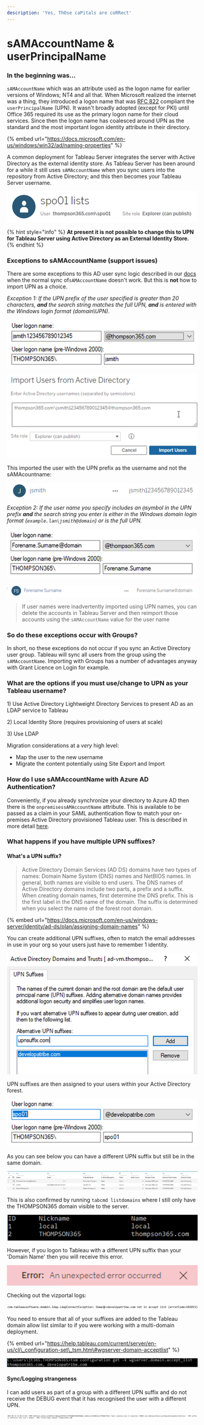 ```yaml
---
description: 'Yes, ThOse caPitals are coRRect'
---
```


# sAMAccountName & userPrincipalName

### In the beginning was...

`sAMAccountName` which was an attribute used as the logon name for earlier versions of Windows; NT4 and all that. When Microsoft realized the internet was a thing, they introduced a logon name that was [RFC 822](https://www.ietf.org/rfc/rfc0822.txt) compliant the `userPrincipalName` \(UPN\). It wasn't broadly adopted \(except for PKI\) until Office 365 required its use as the primary logon name for their cloud services. Since then the logon name has coalesced around UPN as the standard and the most important logon identity attribute in their directory.

{% embed url="https://docs.microsoft.com/en-us/windows/win32/ad/naming-properties" %}

A common deployment for Tableau Server integrates the server with Active Directory as the external identity store. As Tableau Server has been around for a while it still uses `sAMAccountName` when you sync users into the repository from Active Directory; and this then becomes your Tableau Server username.

![](.gitbook/assets/image%20%2881%29.png)

{% hint style="info" %}
**At present it is not possible to change this to UPN for Tableau Server using Active Directory as an External Identity Store.**
{% endhint %}

### Exceptions to sAMAccountName \(support issues\)

There are some exceptions to this AD user sync logic described in our [docs](https://help.tableau.com/current/server/en-us/users_manage_ad.htm) when the normal sync of`sAMAccountName` doesn't work. But this is **not** how to import UPN as a choice.

_Exception 1: If the UPN prefix of the user specified is greater than 20 characters, **and** the search string matches the full UPN, **and** is entered with the Windows login format \(domain\UPN\)._

![UPN prefix over 20 characters](.gitbook/assets/image%20%28101%29.png)

![Import like this](.gitbook/assets/image%20%28104%29.png)

This imported the user with the UPN prefix as the username and not the sAMAcountname:

![](.gitbook/assets/image%20%2897%29.png)

_Exception 2: If the user name you specify includes an `@`symbol in the UPN prefix **and** the search string you enter is either in the Windows domain login format \(`example.lan\jsmith@domain`\) or is the full UPN._

![Another @!](.gitbook/assets/image%20%2898%29.png)

![](.gitbook/assets/image%20%2896%29.png)

> If user names were inadvertently imported using UPN names, you can delete the accounts in Tableau Server and then reimport those accounts using the `sAMAccountName` value for the user name

### So do these exceptions occur with Groups?

In short, no these exceptions do not occur if you sync an Active Directory user group. Tableau will sync all users from the group using the `sAMAccountName`. Importing with Groups has a number of advantages anyway with Grant Licence on Login for example.

### What are the options if you must use/change to UPN as your Tableau username?

1\) Use Active Directory Lightweight Directory Services to present AD as an LDAP service to Tableau

2\) Local Identity Store \(requires provisioning of users at scale\)

3\) Use LDAP

Migration considerations at a _very_ high level:

* Map the user to the new username
* Migrate the content potentially using Site Export and Import

### How do I use sAMAccountName with Azure AD Authentication?

Conveniently, if you already synchronize your directory to Azure AD then there is the `onpremisessAMAccountName` attribute. This is available to be passed as a claim in your SAML authentication flow to match your on-premises Active Directory provisioned Tableau user. This is described in more detail [here](https://johnthompson365.gitbook.io/iamtableau/user-authentication/recipe-azure-ad-saml-and-tableau-online#tableau-server).

### What happens if you have multiple UPN suffixes?

#### What's a UPN suffix?

> Active Directory Domain Services \(AD DS\) domains have two types of names: Domain Name System \(DNS\) names and NetBIOS names. In general, both names are visible to end users. The DNS names of Active Directory domains include two parts, a prefix and a suffix. When creating domain names, first determine the DNS prefix. This is the first label in the DNS name of the domain. The suffix is determined when you select the name of the forest root domain.

{% embed url="https://docs.microsoft.com/en-us/windows-server/identity/ad-ds/plan/assigning-domain-names" %}

You can create additional UPN suffixes, often to match the email addresses in use in your org so your users just have to remember 1 identity.

![More suffixes please](.gitbook/assets/image%20%28111%29.png)

UPN suffixes are then assigned to your users within your Active Directory forest. 

![A user with a different UPN suffix to the ](.gitbook/assets/image%20%28102%29.png)

As you can see below you can have a different UPN suffix but still be in the same domain.

![Repository](.gitbook/assets/image%20%28103%29.png)

This is also confirmed by running `tabcmd listdomains` where I still only have the THOMPSON365 domain visible to the server.

![tabcmd listdomains](.gitbook/assets/image%20%28118%29.png)

However, if you logon to Tableau with a different UPN suffix than your 'Domain Name' then you will receive this error.

![](.gitbook/assets/image%20%2882%29.png)

Checking out the vizportal logs:

![](.gitbook/assets/image%20%2880%29.png)

You need to ensure that all of your suffixes are added to the Tableau domain allow list similar to if you were working with a multi-domain deployment. 

{% embed url="https://help.tableau.com/current/server/en-us/cli\_configuration-set\_tsm.htm\#wgserver-domain-acceptlist" %}

![](.gitbook/assets/image%20%28105%29.png)

#### Sync/Logging strangeness

I can add users as part of a group with a different UPN suffix and do not receive the DEBUG event that it has recognised the user with a different UPN.

![](.gitbook/assets/image%20%28119%29.png)

